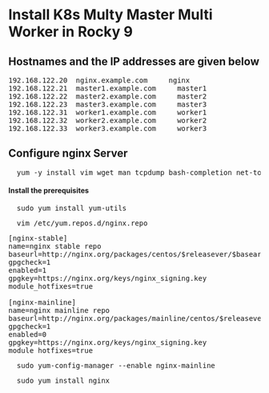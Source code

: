 #  Install K8s Multy Master Multi Worker in Rocky 9 

##  Hostnames and the IP addresses are given below

<pre>
192.168.122.20  nginx.example.com     nginx
192.168.122.21  master1.example.com     master1
192.168.122.22  master2.example.com     master2
192.168.122.23  master3.example.com     master3
192.168.122.31  worker1.example.com     worker1
192.168.122.32  worker2.example.com     worker2
192.168.122.33  worker3.example.com     worker3
</pre>
##  Configure  nginx Server
<pre>
  yum -y install vim wget man tcpdump bash-completion net-tools yum-utils bind-utils sysstat dstat  lsof epel-release firewalld mlocate && yum -y install iftop htop nload telnet && yum -y update
</pre>
#### Install the prerequisites
<pre>
  sudo yum install yum-utils
</pre>
<pre>
  vim /etc/yum.repos.d/nginx.repo
</pre>
<pre>
[nginx-stable]
name=nginx stable repo
baseurl=http://nginx.org/packages/centos/$releasever/$basearch/
gpgcheck=1
enabled=1
gpgkey=https://nginx.org/keys/nginx_signing.key
module_hotfixes=true

[nginx-mainline]
name=nginx mainline repo
baseurl=http://nginx.org/packages/mainline/centos/$releasever/$basearch/
gpgcheck=1
enabled=0
gpgkey=https://nginx.org/keys/nginx_signing.key
module_hotfixes=true
</pre>
<pre>
  sudo yum-config-manager --enable nginx-mainline
</pre>
<pre>
  sudo yum install nginx
</pre>
